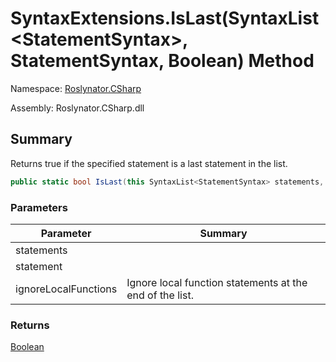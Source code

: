 # SyntaxExtensions\.IsLast\(SyntaxList\<StatementSyntax>, StatementSyntax, Boolean\) Method

Namespace: [Roslynator.CSharp](../../README.md)

Assembly: Roslynator\.CSharp\.dll

## Summary

Returns true if the specified statement is a last statement in the list\.

```csharp
public static bool IsLast(this SyntaxList<StatementSyntax> statements, StatementSyntax statement, bool ignoreLocalFunctions)
```

### Parameters

| Parameter | Summary |
| --------- | ------- |
| statements | |
| statement | |
| ignoreLocalFunctions | Ignore local function statements at the end of the list\. |

### Returns

[Boolean](https://docs.microsoft.com/en-us/dotnet/api/system.boolean)




